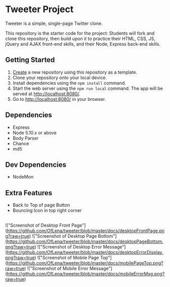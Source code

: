 # Tweeter Project

Tweeter is a simple, single-page Twitter clone.

This repository is the starter code for the project: Students will fork and clone this repository, then build upon it to practice their HTML, CSS, JS, jQuery and AJAX front-end skills, and their Node, Express back-end skills.

## Getting Started

1. [Create](https://docs.github.com/en/repositories/creating-and-managing-repositories/creating-a-repository-from-a-template) a new repository using this repository as a template.
2. Clone your repository onto your local device.
3. Install dependencies using the `npm install` command.
3. Start the web server using the `npm run local` command. The app will be served at <http://localhost:8080/>.
4. Go to <http://localhost:8080/> in your browser.

## Dependencies

- Express
- Node 5.10.x or above
- Body Parser
- Chance
- md5

## Dev Dependencies

- NodeMon

## Extra Features

- Back to Top of page Button
- Bouncing Icon in top right corner

##

!["Screenshot of Desktop Front Page"] (https://github.com/OfLena/tweeter/blob/master/docs/desktopFrontPage.png?raw=true)
!["Screenshot of Desktop Page Bottom"] (https://github.com/OfLena/tweeter/blob/master/docs/desktopPageBottom.png?raw=true)
!["Screenshot of Desktop Error Message"] (https://github.com/OfLena/tweeter/blob/master/docs/desktopErrorDisplay.png?raw=true)
!["Screenshot of Mobile Page Top"] (https://github.com/OfLena/tweeter/blob/master/docs/mobilePageTop.png?raw=true)
!["Screenshot of Mobile Error Message"] (https://github.com/OfLena/tweeter/blob/master/docs/mobileErrorMsg.png?raw=true)

